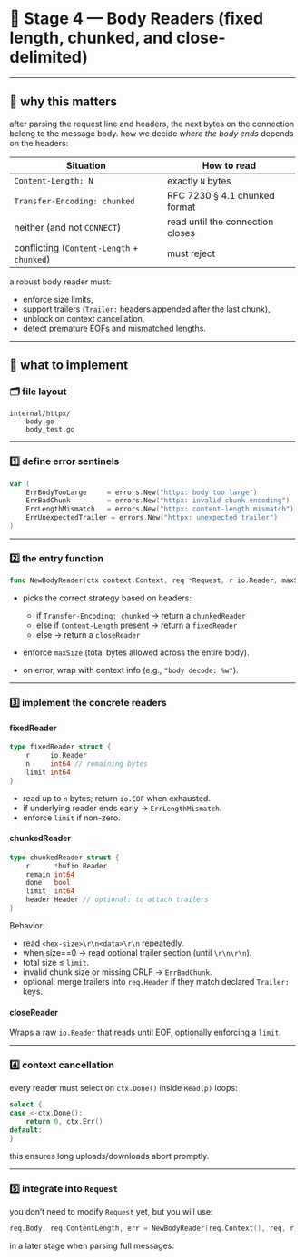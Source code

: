 # 🧩 Stage 4 — Body Readers (fixed length, chunked, and close-delimited)

---

## 🧠 why this matters

after parsing the request line and headers, the next bytes on the connection belong to the message body.
how we decide *where the body ends* depends on the headers:

| Situation                                  | How to read                      |
| ------------------------------------------ | -------------------------------- |
| `Content-Length: N`                        | exactly `N` bytes                |
| `Transfer-Encoding: chunked`               | RFC 7230 § 4.1 chunked format    |
| neither (and not `CONNECT`)                | read until the connection closes |
| conflicting (`Content-Length` + `chunked`) | must reject                      |

a robust body reader must:

* enforce size limits,
* support trailers (`Trailer:` headers appended after the last chunk),
* unblock on context cancellation,
* detect premature EOFs and mismatched lengths.

---

## 🧩 what to implement

### 🗂 file layout

```
internal/httpx/
    body.go
    body_test.go
```

---

### 1️⃣ define error sentinels

```go
var (
    ErrBodyTooLarge     = errors.New("httpx: body too large")
    ErrBadChunk         = errors.New("httpx: invalid chunk encoding")
    ErrLengthMismatch   = errors.New("httpx: content-length mismatch")
    ErrUnexpectedTrailer = errors.New("httpx: unexpected trailer")
)
```

---

### 2️⃣ the entry function

```go
func NewBodyReader(ctx context.Context, req *Request, r io.Reader, maxSize int64) (io.ReadCloser, int64, error)
```

* picks the correct strategy based on headers:

    * if `Transfer-Encoding: chunked` → return a `chunkedReader`
    * else if `Content-Length` present → return a `fixedReader`
    * else → return a `closeReader`
* enforce `maxSize` (total bytes allowed across the entire body).
* on error, wrap with context info (e.g., `"body decode: %w"`).

---

### 3️⃣ implement the concrete readers

#### **fixedReader**

```go
type fixedReader struct {
    r     io.Reader
    n     int64 // remaining bytes
    limit int64
}
```

* read up to `n` bytes; return `io.EOF` when exhausted.
* if underlying reader ends early → `ErrLengthMismatch`.
* enforce `limit` if non-zero.

#### **chunkedReader**

```go
type chunkedReader struct {
    r      *bufio.Reader
    remain int64
    done   bool
    limit  int64
    header Header // optional: to attach trailers
}
```

Behavior:

* read `<hex-size>\r\n<data>\r\n` repeatedly.
* when size==0 → read optional trailer section (until `\r\n\r\n`).
* total size ≤ `limit`.
* invalid chunk size or missing CRLF → `ErrBadChunk`.
* optional: merge trailers into `req.Header` if they match declared `Trailer:` keys.

#### **closeReader**

Wraps a raw `io.Reader` that reads until EOF, optionally enforcing a `limit`.

---

### 4️⃣ context cancellation

every reader must select on `ctx.Done()` inside `Read(p)` loops:

```go
select {
case <-ctx.Done():
    return 0, ctx.Err()
default:
}
```

this ensures long uploads/downloads abort promptly.

---

### 5️⃣ integrate into `Request`

you don’t need to modify `Request` yet, but you will use:

```go
req.Body, req.ContentLength, err = NewBodyReader(req.Context(), req, r, limits.MaxBodyBytes)
```

in a later stage when parsing full messages.


